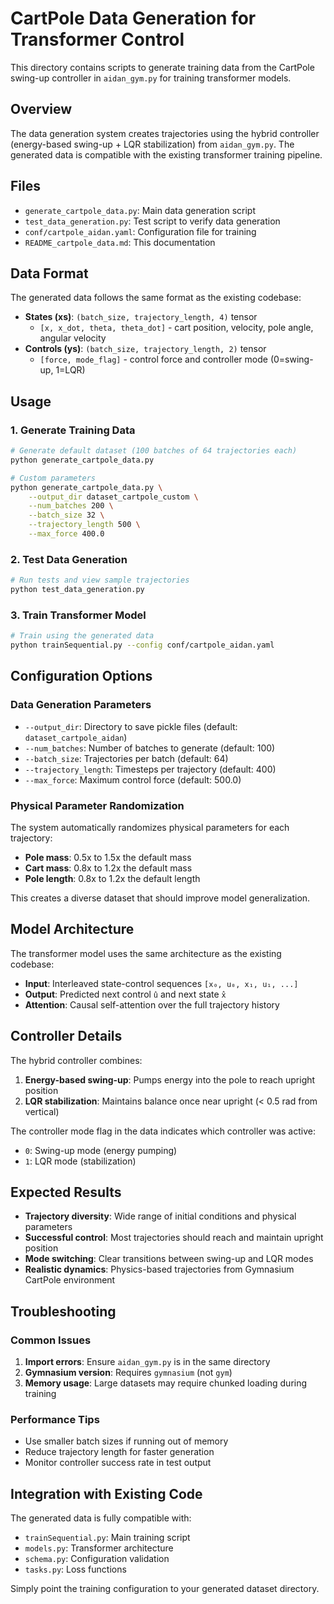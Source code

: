 # CartPole Data Generation for Transformer Control

This directory contains scripts to generate training data from the CartPole swing-up controller in `aidan_gym.py` for training transformer models.

## Overview

The data generation system creates trajectories using the hybrid controller (energy-based swing-up + LQR stabilization) from `aidan_gym.py`. The generated data is compatible with the existing transformer training pipeline.

## Files

- `generate_cartpole_data.py`: Main data generation script
- `test_data_generation.py`: Test script to verify data generation
- `conf/cartpole_aidan.yaml`: Configuration file for training
- `README_cartpole_data.md`: This documentation

## Data Format

The generated data follows the same format as the existing codebase:

- **States (xs)**: `(batch_size, trajectory_length, 4)` tensor
  - `[x, x_dot, theta, theta_dot]` - cart position, velocity, pole angle, angular velocity
- **Controls (ys)**: `(batch_size, trajectory_length, 2)` tensor  
  - `[force, mode_flag]` - control force and controller mode (0=swing-up, 1=LQR)

## Usage

### 1. Generate Training Data

```bash
# Generate default dataset (100 batches of 64 trajectories each)
python generate_cartpole_data.py

# Custom parameters
python generate_cartpole_data.py \
    --output_dir dataset_cartpole_custom \
    --num_batches 200 \
    --batch_size 32 \
    --trajectory_length 500 \
    --max_force 400.0
```

### 2. Test Data Generation

```bash
# Run tests and view sample trajectories
python test_data_generation.py
```

### 3. Train Transformer Model

```bash
# Train using the generated data
python trainSequential.py --config conf/cartpole_aidan.yaml
```

## Configuration Options

### Data Generation Parameters

- `--output_dir`: Directory to save pickle files (default: `dataset_cartpole_aidan`)
- `--num_batches`: Number of batches to generate (default: 100)
- `--batch_size`: Trajectories per batch (default: 64)
- `--trajectory_length`: Timesteps per trajectory (default: 400)
- `--max_force`: Maximum control force (default: 500.0)

### Physical Parameter Randomization

The system automatically randomizes physical parameters for each trajectory:
- **Pole mass**: 0.5x to 1.5x the default mass
- **Cart mass**: 0.8x to 1.2x the default mass  
- **Pole length**: 0.8x to 1.2x the default length

This creates a diverse dataset that should improve model generalization.

## Model Architecture

The transformer model uses the same architecture as the existing codebase:

- **Input**: Interleaved state-control sequences `[x₀, u₀, x₁, u₁, ...]`
- **Output**: Predicted next control `û` and next state `x̂`
- **Attention**: Causal self-attention over the full trajectory history

## Controller Details

The hybrid controller combines:

1. **Energy-based swing-up**: Pumps energy into the pole to reach upright position
2. **LQR stabilization**: Maintains balance once near upright (< 0.5 rad from vertical)

The controller mode flag in the data indicates which controller was active:
- `0`: Swing-up mode (energy pumping)
- `1`: LQR mode (stabilization)

## Expected Results

- **Trajectory diversity**: Wide range of initial conditions and physical parameters
- **Successful control**: Most trajectories should reach and maintain upright position
- **Mode switching**: Clear transitions between swing-up and LQR modes
- **Realistic dynamics**: Physics-based trajectories from Gymnasium CartPole environment

## Troubleshooting

### Common Issues

1. **Import errors**: Ensure `aidan_gym.py` is in the same directory
2. **Gymnasium version**: Requires `gymnasium` (not `gym`)
3. **Memory usage**: Large datasets may require chunked loading during training

### Performance Tips

- Use smaller batch sizes if running out of memory
- Reduce trajectory length for faster generation
- Monitor controller success rate in test output

## Integration with Existing Code

The generated data is fully compatible with:
- `trainSequential.py`: Main training script
- `models.py`: Transformer architecture
- `schema.py`: Configuration validation
- `tasks.py`: Loss functions

Simply point the training configuration to your generated dataset directory. 